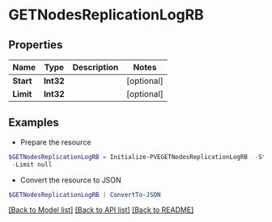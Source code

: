 # GETNodesReplicationLogRB
## Properties

Name | Type | Description | Notes
------------ | ------------- | ------------- | -------------
**Start** | **Int32** |  | [optional] 
**Limit** | **Int32** |  | [optional] 

## Examples

- Prepare the resource
```powershell
$GETNodesReplicationLogRB = Initialize-PVEGETNodesReplicationLogRB  -Start null `
 -Limit null
```

- Convert the resource to JSON
```powershell
$GETNodesReplicationLogRB | ConvertTo-JSON
```

[[Back to Model list]](../README.md#documentation-for-models) [[Back to API list]](../README.md#documentation-for-api-endpoints) [[Back to README]](../README.md)

